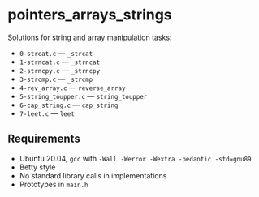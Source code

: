 # pointers_arrays_strings

Solutions for string and array manipulation tasks:

- `0-strcat.c` — `_strcat`
- `1-strncat.c` — `_strncat`
- `2-strncpy.c` — `_strncpy`
- `3-strcmp.c` — `_strcmp`
- `4-rev_array.c` — `reverse_array`
- `5-string_toupper.c` — `string_toupper`
- `6-cap_string.c` — `cap_string`
- `7-leet.c` — `leet`

## Requirements

- Ubuntu 20.04, `gcc` with `-Wall -Werror -Wextra -pedantic -std=gnu89`
- Betty style
- No standard library calls in implementations
- Prototypes in `main.h`
